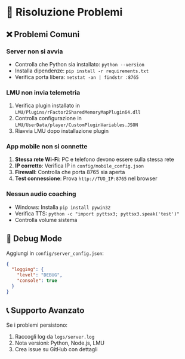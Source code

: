 # 🔧 Risoluzione Problemi

## ❌ Problemi Comuni

### Server non si avvia
- Controlla che Python sia installato: `python --version`
- Installa dipendenze: `pip install -r requirements.txt`
- Verifica porta libera: `netstat -an | findstr :8765`

### LMU non invia telemetria
1. Verifica plugin installato in `LMU/Plugins/rFactor2SharedMemoryMapPlugin64.dll`
2. Controlla configurazione in `LMU/UserData/player/CustomPluginVariables.JSON`
3. Riavvia LMU dopo installazione plugin

### App mobile non si connette
1. **Stessa rete Wi-Fi**: PC e telefono devono essere sulla stessa rete
2. **IP corretto**: Verifica IP in `config/mobile_config.json`
3. **Firewall**: Controlla che porta 8765 sia aperta
4. **Test connessione**: Prova `http://TUO_IP:8765` nel browser

### Nessun audio coaching
- Windows: Installa `pip install pywin32`
- Verifica TTS: `python -c "import pyttsx3; pyttsx3.speak('test')"`
- Controlla volume sistema

## 🐛 Debug Mode

Aggiungi in `config/server_config.json`:
```json
{
  "logging": {
    "level": "DEBUG",
    "console": true
  }
}
```

## 📞 Supporto Avanzato

Se i problemi persistono:
1. Raccogli log da `logs/server.log`  
2. Nota versioni: Python, Node.js, LMU
3. Crea issue su GitHub con dettagli
